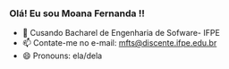 ### Olá! Eu sou Moana Fernanda !!

- 🌱 Cusando Bacharel de Engenharia de Sofware- IFPE
- 📫 Contate-me no e-mail: mfts@discente.ifpe.edu.br 
- 😄 Pronouns: ela/dela

